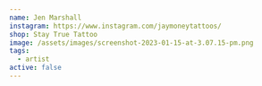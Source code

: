 ```yaml
---
name: Jen Marshall
instagram: https://www.instagram.com/jaymoneytattoos/
shop: Stay True Tattoo
image: /assets/images/screenshot-2023-01-15-at-3.07.15-pm.png
tags:
  - artist
active: false
---
```

